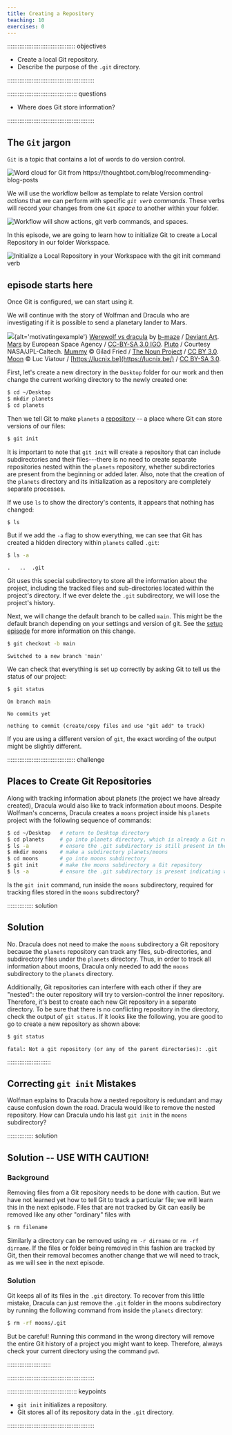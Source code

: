 ```yaml
---
title: Creating a Repository
teaching: 10
exercises: 0
---
```


::::::::::::::::::::::::::::::::::::::: objectives

- Create a local Git repository.
- Describe the purpose of the `.git` directory.

::::::::::::::::::::::::::::::::::::::::::::::::::

:::::::::::::::::::::::::::::::::::::::: questions

- Where does Git store information?

::::::::::::::::::::::::::::::::::::::::::::::::::

## The `Git` jargon

`Git` is a topic that contains a lot of words to do version control.

![Word cloud for Git from <https://thoughtbot.com/blog/recommending-blog-posts>](fig/topic-git.png)

We will use the workflow bellow as template to relate Version control _actions_ that we can perform with specific _`git verb` commands_. These verbs will record your changes from one `Git` _space_ to another within your folder.

![Workflow will show actions, `git verb` commands, and spaces.](fig/cut-git-verb_map-00.png)

In this episode, we are going to learn how to initialize Git to create a Local Repository in our folder Workspace.

![Initialize a Local Repository in your Workspace with the `git init` command verb](fig/cut-git-verb_map-01.png)

## episode starts here

Once Git is configured,
we can start using it.

We will continue with the story of Wolfman and Dracula who are investigating if it
is possible to send a planetary lander to Mars.

![](fig/motivatingexample.png){alt='motivatingexample'}
[Werewolf vs dracula](https://www.deviantart.com/b-maze/art/Werewolf-vs-Dracula-124893530)
by [b-maze](https://www.deviantart.com/b-maze) / [Deviant Art](https://www.deviantart.com/).
[Mars](https://en.wikipedia.org/wiki/File:OSIRIS_Mars_true_color.jpg) by European Space Agency /
[CC-BY-SA 3.0 IGO](https://creativecommons.org/licenses/by/3.0/deed.en).
[Pluto](https://commons.wikimedia.org/wiki/File:PIA19873-Pluto-NewHorizons-FlyingPastImage-20150714-transparent.png) /
Courtesy NASA/JPL-Caltech.
[Mummy](https://commons.wikimedia.org/wiki/File:Mummy_icon_-_Noun_Project_4070.svg)
© Gilad Fried / [The Noun Project](https://thenounproject.com/) /
[CC BY 3.0](https://creativecommons.org/licenses/by/3.0/deed.en).
[Moon](https://commons.wikimedia.org/wiki/File:Lune_ico.png)
© Luc Viatour / [https://lucnix.be](https://lucnix.be/) /
[CC BY-SA 3.0](https://creativecommons.org/licenses/by-sa/3.0/deed.en).

First, let's create a new directory in the `Desktop` folder for our work and then change the current working directory to the newly created one:

```bash
$ cd ~/Desktop
$ mkdir planets
$ cd planets
```

Then we tell Git to make `planets` a [repository](../learners/reference.md#repository)
\-- a place where Git can store versions of our files:

```bash
$ git init
```

It is important to note that `git init` will create a repository that
can include subdirectories and their files---there is no need to create
separate repositories nested within the `planets` repository, whether
subdirectories are present from the beginning or added later. Also, note
that the creation of the `planets` directory and its initialization as a
repository are completely separate processes.

If we use `ls` to show the directory's contents,
it appears that nothing has changed:

```bash
$ ls
```

But if we add the `-a` flag to show everything,
we can see that Git has created a hidden directory within `planets` called `.git`:

```bash
$ ls -a
```

```output
.	..	.git
```

Git uses this special subdirectory to store all the information about the project,
including the tracked files and sub-directories located within the project's directory.
If we ever delete the `.git` subdirectory,
we will lose the project's history.

Next, we will change the default branch to be called `main`.
This might be the default branch depending on your settings and version
of git.
See the [setup episode](02-setup.md#default-git-branch-naming) for more information on this change.

```bash
$ git checkout -b main
```

```output
Switched to a new branch 'main'
```

We can check that everything is set up correctly
by asking Git to tell us the status of our project:

```bash
$ git status
```

```output
On branch main

No commits yet

nothing to commit (create/copy files and use "git add" to track)
```

If you are using a different version of `git`, the exact
wording of the output might be slightly different.

:::::::::::::::::::::::::::::::::::::::  challenge

## Places to Create Git Repositories

Along with tracking information about planets (the project we have already created),
Dracula would also like to track information about moons.
Despite Wolfman's concerns, Dracula creates a `moons` project inside his `planets`
project with the following sequence of commands:

```bash
$ cd ~/Desktop   # return to Desktop directory
$ cd planets     # go into planets directory, which is already a Git repository
$ ls -a          # ensure the .git subdirectory is still present in the planets directory
$ mkdir moons    # make a subdirectory planets/moons
$ cd moons       # go into moons subdirectory
$ git init       # make the moons subdirectory a Git repository
$ ls -a          # ensure the .git subdirectory is present indicating we have created a new Git repository
```

Is the `git init` command, run inside the `moons` subdirectory, required for
tracking files stored in the `moons` subdirectory?

:::::::::::::::  solution

## Solution

No. Dracula does not need to make the `moons` subdirectory a Git repository
because the `planets` repository can track any files, sub-directories, and
subdirectory files under the `planets` directory.  Thus, in order to track
all information about moons, Dracula only needed to add the `moons` subdirectory
to the `planets` directory.

Additionally, Git repositories can interfere with each other if they are "nested":
the outer repository will try to version-control
the inner repository. Therefore, it's best to create each new Git
repository in a separate directory. To be sure that there is no conflicting
repository in the directory, check the output of `git status`. If it looks
like the following, you are good to go to create a new repository as shown
above:

```bash
$ git status
```

```output
fatal: Not a git repository (or any of the parent directories): .git
```

:::::::::::::::::::::::::

## Correcting `git init` Mistakes

Wolfman explains to Dracula how a nested repository is redundant and may cause confusion
down the road. Dracula would like to remove the nested repository. How can Dracula undo
his last `git init` in the `moons` subdirectory?

:::::::::::::::  solution

## Solution -- USE WITH CAUTION!

### Background

Removing files from a Git repository needs to be done with caution. But we have not learned
yet how to tell Git to track a particular file; we will learn this in the next episode. Files
that are not tracked by Git can easily be removed like any other "ordinary" files with

```bash
$ rm filename
```

Similarly a directory can be removed using `rm -r dirname` or `rm -rf dirname`.
If the files or folder being removed in this fashion are tracked by Git, then their removal
becomes another change that we will need to track, as we will see in the next episode.

### Solution

Git keeps all of its files in the `.git` directory.
To recover from this little mistake, Dracula can just remove the `.git`
folder in the moons subdirectory by running the following command from inside the `planets` directory:

```bash
$ rm -rf moons/.git
```

But be careful! Running this command in the wrong directory will remove
the entire Git history of a project you might want to keep.
Therefore, always check your current directory using the command `pwd`.



:::::::::::::::::::::::::

::::::::::::::::::::::::::::::::::::::::::::::::::

:::::::::::::::::::::::::::::::::::::::: keypoints

- `git init` initializes a repository.
- Git stores all of its repository data in the `.git` directory.

::::::::::::::::::::::::::::::::::::::::::::::::::


